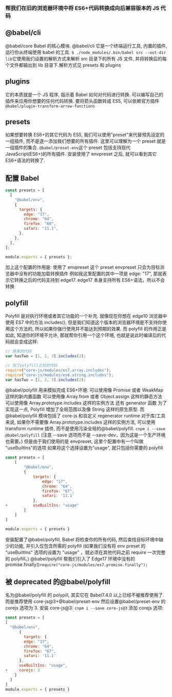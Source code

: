 ### 帮我们在旧的浏览器环境中将 ES6+代码转换成向后兼容版本的 JS 代码

## @babel/cli

@babel/core Babel 的核心模块.
@babel/cli 它是一个终端运行工具, 内置的插件,运行你从终端使用 babel 的工具.
`$ ./node_modules/.bin/babel src --out-dir lib`它使用我们设置的解析方式来解析 src 目录下的所有 JS 文件, 并将转换后的每个文件都输出到 lib 目录下.解析方式见 presets 和 plugins

## plugins

它的本质就是一个 JS 程序, 指示着 Babel 如何对代码进行转换.
可以编写自己的插件来应用你想要的任何代码转换.
要将箭头函数转成 ES5, 可以依赖官方插件`@babel/plugin-transform-arrow-functions`

## presets

如果想要转换 ES6+的其它代码为 ES5, 我们可以使用"preset"来代替预先设定的一组插件, 而不是逐一添加我们想要的所有插件.
这里可以理解为一个 preset 就是一组插件的集合.
`@babel/preset-env`这个 preset 包括支持现代 JavaScript(ES6+)的所有插件.
安装使用了 envpreset 之后, 就可以看到其它 ES6+语法的转换了.

## 配置 Babel

```js
const presets = [
  [
    "@babel/env",
    {
      targets: {
        edge: "17",
        chrome: "64",
        firefox: "60",
        safari: "11.1",
      },
    },
  ],
];

module.exports = { presets };
```

加上这个配置的作用是:
使用了 envpreset 这个 preset
envpreset 只会为目标浏览器中没有的功能加载转换插件
例如我这里配置的其中一项是 edge: "17", 那就表示它转换之后的代码支持到 edge17. edge17 本身支持所有 ES6+语法，所以不会转换

## polyfill

Polyfill 是对执行环境或者其它功能的一个补充.
就像现在你想在 edge10 浏览器中使用 ES7 中的方法 includes(), 但是我们知道这个版本的浏览器环境是不支持你使用这个方法的, 所以如果你强行使用并不能达到预期的效果.
而 polyfill 的作用正是如此, 知道你的环境不允许, 那就帮你引用一个这个环境, 也就是说此时编译后的代码就会变成这样:

```js
// 原来的代码
var hasTwo = [1, 2, 3].includes(2);

// 加了polyfill之后的代码
require("core-js/modules/es7.array.includes");
require("core-js/modules/es6.string.includes");
var hasTwo = [1, 2, 3].includes(2);
```

@babel/polyfill 用来模拟完成 ES6+环境:
可以使用像 Promise 或者 WeakMap 这样的新内置函数
可以使用像 Array.from 或者 Object.assign 这样的静态方法
可以使用像 Array.prototype.includes 这样的实例方法
还有 generator 函数
为了实现这一点, Polyfill 增加了全局范围以及像 String 这样的原生原型.
而@babel/polyfill 模块包括了 core-js 和自定义 regenerator runtime
对于库/工具来说, 如果你不需要像 Array.prototype.includes 这样的实例方法, 可以使用 transform runtime 插件, 而不是使用污染全局的@babel/polyfill.
`cnpm i --save @babel/polyfill`
(注意 --save 选项而不是 --save-dev，因为这是一个生产环境也需要。)
但是由于我们使用的是 envpreset, 这里个配置中有一个叫做 "useBuiltIns"的选项
如果将这个选择设置为"usage", 就只包括你需要的 polyfill

```js
const presets = [
	[
		"@babel/env",
		{
			targets: {
				edge: "17",
				chrome: "64",
				firefox: "67",
				safari: '11.1'
			},
+			useBuiltIns: "usage"
		}
	]
]

module.exports = { presets }
```

安装配置了@babel/polyfill, Babel 将检查你的所有代码, 然后查找目标环境中缺少的功能, 并引入仅包含所需的 polyfill
(如果我们没有将 env preset 的 "useBuiltIns" 选项的设置为 "usage" ，就必须在其他代码之前 require 一次完整的 polyfill。)
@babel/polyfill 帮我们引入了 Edge17 环境中没有的 promise.finally()`require("core-js/modules/es7.promise.finally");`

## 被 deprecated 的@babel/polyfill

名为@babel/polyfill 的 polypill, 其实它在 Babel7.4.0 以上已经不被推荐使用了.
而是推荐使用 core-js@3+@babel/preset-env 然后设置@babel/preset-env 的 corejs 选项为 3.
安装 core-js@3:
`cnpm i --save core-js@3`
添加 corejs 选项:

```js
const presets = [
[
  "@babel/env",
      {
        targets: {
        edge: "17",
        chrome: "64",
        firefox: "67",
        safari: '11.1'
      },
      useBuiltIns: "usage",
+     corejs: 3
    }
  ]
]
module.exports = { presets }
```
